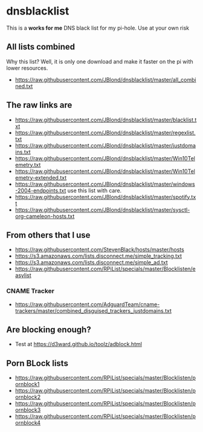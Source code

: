 # dnsblacklist

This is a **works for me** DNS black list for my pi-hole. Use at your own risk

## All lists combined

Why this list? Well, it is only one download and make it faster on the pi with lower resources.

- <https://raw.githubusercontent.com/JBlond/dnsblacklist/master/all_combined.txt>

## The raw links are

- <https://raw.githubusercontent.com/JBlond/dnsblacklist/master/blacklist.txt>
- <https://raw.githubusercontent.com/JBlond/dnsblacklist/master/regexlist.txt>
- <https://raw.githubusercontent.com/JBlond/dnsblacklist/master/justdomains.txt>
- <https://raw.githubusercontent.com/JBlond/dnsblacklist/master/Win10Telemetry.txt>
- <https://raw.githubusercontent.com/JBlond/dnsblacklist/master/Win10Telemetry-extended.txt>
- <https://raw.githubusercontent.com/JBlond/dnsblacklist/master/windows-2004-endpoints.txt> use this list with care.
- <https://raw.githubusercontent.com/JBlond/dnsblacklist/master/spotify.txt>
- <https://raw.githubusercontent.com/JBlond/dnsblacklist/master/sysctl-org-cameleon-hosts.txt>

## From others that I use

- <https://raw.githubusercontent.com/StevenBlack/hosts/master/hosts>
- <https://s3.amazonaws.com/lists.disconnect.me/simple_tracking.txt>
- <https://s3.amazonaws.com/lists.disconnect.me/simple_ad.txt>
- <https://raw.githubusercontent.com/RPiList/specials/master/Blocklisten/easylist>

### CNAME Tracker
- <https://raw.githubusercontent.com/AdguardTeam/cname-trackers/master/combined_disguised_trackers_justdomains.txt>

## Are blocking enough?

- Test at <https://d3ward.github.io/toolz/adblock.html>

## Porn BLock lists

- <https://raw.githubusercontent.com/RPiList/specials/master/Blocklisten/pornblock1>
- <https://raw.githubusercontent.com/RPiList/specials/master/Blocklisten/pornblock2>
- <https://raw.githubusercontent.com/RPiList/specials/master/Blocklisten/pornblock3>
- <https://raw.githubusercontent.com/RPiList/specials/master/Blocklisten/pornblock4>
